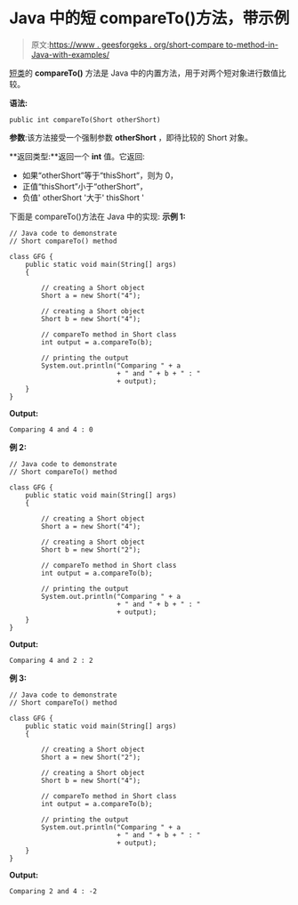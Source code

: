 # Java 中的短 compareTo()方法，带示例

> 原文:[https://www . geesforgeks . org/short-compare to-method-in-Java-with-examples/](https://www.geeksforgeeks.org/short-compareto-method-in-java-with-examples/)

[短类](https://www.geeksforgeeks.org/java-lang-Short-class-java/)的 **compareTo()** 方法是 Java 中的内置方法，用于对两个短对象进行数值比较。

**语法:**

```
public int compareTo(Short otherShort)
```

**参数**:该方法接受一个强制参数 **otherShort** ，即待比较的 Short 对象。

**返回类型:**返回一个 **int** 值。它返回:

*   如果“otherShort”等于“thisShort”，则为 0，
*   正值“thisShort”小于“otherShort”，
*   负值' otherShort '大于' thisShort '

下面是 compareTo()方法在 Java 中的实现:
**示例 1:**

```
// Java code to demonstrate
// Short compareTo() method

class GFG {
    public static void main(String[] args)
    {

        // creating a Short object
        Short a = new Short("4");

        // creating a Short object
        Short b = new Short("4");

        // compareTo method in Short class
        int output = a.compareTo(b);

        // printing the output
        System.out.println("Comparing " + a
                           + " and " + b + " : "
                           + output);
    }
}
```

**Output:**

```
Comparing 4 and 4 : 0

```

**例 2:**

```
// Java code to demonstrate
// Short compareTo() method

class GFG {
    public static void main(String[] args)
    {

        // creating a Short object
        Short a = new Short("4");

        // creating a Short object
        Short b = new Short("2");

        // compareTo method in Short class
        int output = a.compareTo(b);

        // printing the output
        System.out.println("Comparing " + a
                           + " and " + b + " : "
                           + output);
    }
}
```

**Output:**

```
Comparing 4 and 2 : 2

```

**例 3:**

```
// Java code to demonstrate
// Short compareTo() method

class GFG {
    public static void main(String[] args)
    {

        // creating a Short object
        Short a = new Short("2");

        // creating a Short object
        Short b = new Short("4");

        // compareTo method in Short class
        int output = a.compareTo(b);

        // printing the output
        System.out.println("Comparing " + a
                           + " and " + b + " : "
                           + output);
    }
}
```

**Output:**

```
Comparing 2 and 4 : -2

```